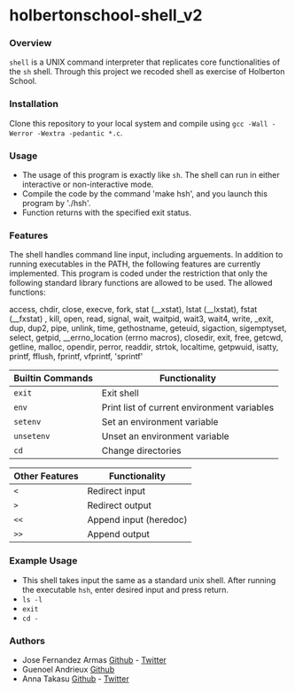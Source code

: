 # holbertonschool-shell_v2

### Overview
`shell` is a UNIX command interpreter that replicates core functionalities of the `sh` shell. Through this project we recoded shell as exercise of Holberton School.

### Installation
Clone this repository to your local system and compile using `gcc -Wall -Werror -Wextra -pedantic *.c`.

### Usage
* The usage of this program is exactly like `sh`. The shell can run in either interactive or non-interactive mode.
* Compile the code by the command 'make hsh', and you launch this program by './hsh'.
* Function returns with the specified exit status.

### Features
The shell handles command line input, including arguements.
In addition to running executables in the PATH, the following features are currently implemented.
This program is coded under the restriction that only the following standard library functions are allowed to be used.
The allowed functions:

access, chdir, close, execve, fork, stat (__xstat), lstat (__lxstat), fstat (__fxstat) , kill,
open, read, signal, wait, waitpid, wait3, wait4, write, _exit, dup, dup2, pipe, unlink, time,
gethostname, geteuid, sigaction, sigemptyset, select, getpid, __errno_location (errno macros),
closedir, exit, free, getcwd, getline, malloc, opendir, perror, readdir, strtok, localtime,
getpwuid, isatty, printf, fflush, fprintf, vfprintf, 'sprintf'



|  Builtin Commands  |    Functionality                            |
| ------------------ | ------------------------------------------- |
| `exit`             | Exit shell				   |
| `env`              | Print list of current environment variables |
| `setenv`           | Set an environment variable                 |
| `unsetenv`         | Unset an environment variable               |
| `cd`               | Change directories                          |

|  Other Features    |    Functionality                            |
| ------------------ | ------------------------------------------- |
| `<`		     | Redirect input		          	   |
| `>`		     | Redirect output				   |
| `<<`		     | Append input (heredoc)			   |
| `>>`		     | Append output				   |

### Example Usage
* This shell takes input the same as a standard unix shell.  After running the executable `hsh`, enter desired input and press return.
* `ls -l`
* `exit`
* `cd -`


### Authors
* Jose Fernandez Armas [Github](https://github.com/crasride) - [Twitter](https://twitter.com/JosFern35900656)
* Guenoel Andrieux [Github](https://github.com/guenoel)
* Anna Takasu [Github](https://github.com/graefft) - [Twitter](https://twitter.com/KinuwaReeves?ref_src=twsrc%5Etfw)

